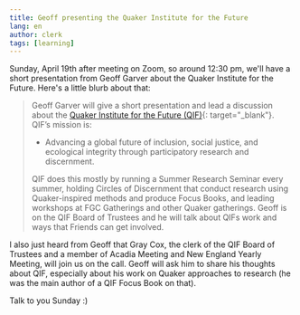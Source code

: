 ```yaml
---
title: Geoff presenting the Quaker Institute for the Future
lang: en
author: clerk
tags: [learning]
---
```


Sunday, April 19th after meeting on Zoom, so around 12:30 pm, we'll have a short presentation from Geoff Garver about the Quaker Institute for the Future. Here's a little blurb about that:

> Geoff Garver will give a short presentation and lead a discussion about the [Quaker Institute for the Future (QIF)](www.quakerinstitute.org){: target="_blank"}.  QIF’s mission is: 
  > * Advancing a global future of inclusion, social justice, and ecological integrity through participatory research and discernment.
>
> QIF does this mostly by running a Summer Research Seminar every summer, holding Circles of Discernment that conduct research using Quaker-inspired methods and produce Focus Books, and leading workshops at FGC Gatherings and other Quaker gatherings.  Geoff is on the QIF Board of Trustees and he will talk about QIFs work and ways that Friends can get involved.

I also just heard from Geoff that Gray Cox, the clerk of the QIF Board of Trustees and a member of Acadia Meeting and New England Yearly Meeting, will join us on the call. Geoff will ask him to share his thoughts about QIF, especially about his work on Quaker approaches to research (he was the main author of a QIF Focus Book on that).

Talk to you Sunday :)
